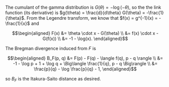 The cumulant of the gamma distribution is $G(\theta) = -\log(-\theta)$, so the the link function (its derivative) is $g(\theta) = \frac{d}{d\theta} G(\theta) = -\frac{1}{\theta}$. From the Legendre transform, we know that $f(x) = g^{-1}(x) = -\frac{1}{x}$ and 

$$\begin{aligned}
F(x) 
&= \theta \cdot x - G(\theta) \\
&= f(x) \cdot x - G(f(x)) \\
&= -1 - \log(x).
\end{aligned}$$

The Bregman divergence induced from $F$ is

$$\begin{aligned}
B_F(p, q) 
&= F(p) - F(q) - \langle f(q), p - q \rangle \\
&= -1 - \log p + 1 + \log q + \Big\langle \frac{1}{q}, p - q \Big\rangle \\
&= \frac{p}{q} - \log \frac{p}{q} - 1,
\end{aligned}$$

so  $B_F$ is the Itakura-Saito distance as desired.
